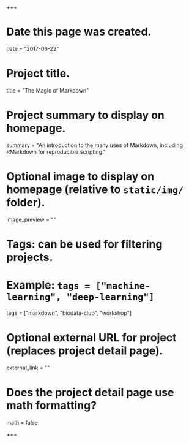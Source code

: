 +++
# Date this page was created.
date = "2017-06-22"

# Project title.
title = "The Magic of Markdown"

# Project summary to display on homepage.
summary = "An introduction to the many uses of Markdown, including RMarkdown for reproducible scripting."

# Optional image to display on homepage (relative to `static/img/` folder).
image_preview = ""

# Tags: can be used for filtering projects.
# Example: `tags = ["machine-learning", "deep-learning"]`
tags = ["markdown", "biodata-club", "workshop"]

# Optional external URL for project (replaces project detail page).
external_link = ""

# Does the project detail page use math formatting?
math = false

+++

